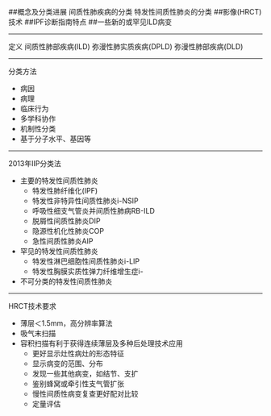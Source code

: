 ##概念及分类进展
    间质性肺疾病的分类
    特发性间质性肺炎的分类
##影像(HRCT)技术
##IPF诊断指南特点
##一些新的或罕见ILD病变

***

定义
间质性肺部疾病(ILD)
弥漫性肺实质疾病(DPLD)
弥漫性肺部疾病(DLD)

***
分类方法
- 病因
- 病理
- 临床行为
- 多学科协作
- 机制性分类
- 基于分子水平、基因等

***
2013年IIP分类法
- 主要的特发性间质性肺炎
    - 特发性肺纤维化(IPF)
    - 特发性非特异性间质性肺炎i-NSIP
    - 呼吸性细支气管炎并间质性肺病RB-ILD
    - 脱屑性间质性肺炎DIP
    - 隐源性机化性肺炎COP
    - 急性间质性肺炎AIP
- 罕见的特发性间质性肺炎
    - 特发性淋巴细胞性间质性肺炎i-LIP
    - 特发性胸膜实质性弹力纤维增生症i-
- 不可分类的特发性间质性肺炎

***
HRCT技术要求
- 薄层＜1.5mm，高分辨率算法
- 吸气末扫描
- 容积扫描有利于获得连续薄层及多种后处理技术应用
    - 更好显示灶性病灶的形态特征
    - 显示病变的范围、分布
    - 发现一些其他病变，如结节、支扩
    - 鉴别蜂窝或牵引性支气管扩张
    - 慢性间质性病变复查更好配对比较
    - 定量评估

